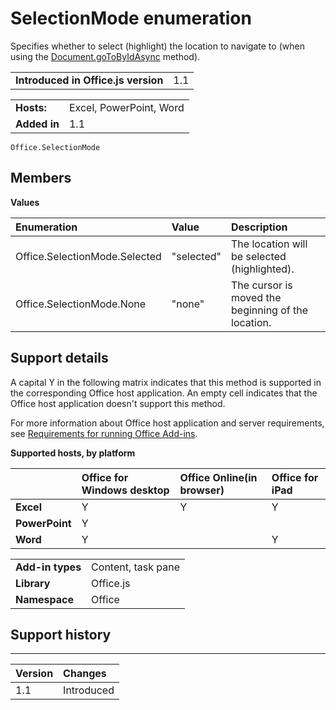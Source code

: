 
# SelectionMode enumeration
Specifies whether to select (highlight) the location to navigate to (when using the [Document.goToByIdAsync](../reference/shared/document/gotobyidasync-method.md) method).

|||
|:-----|:-----|
|**Introduced in Office.js version**|1.1|

|||
|:-----|:-----|
|**Hosts:**|Excel, PowerPoint, Word|
|**Added in**|1.1|



```
Office.SelectionMode
```


## Members


**Values**


|**Enumeration**|**Value**|**Description**|
|:-----|:-----|:-----|
|Office.SelectionMode.Selected|"selected"|The location will be selected (highlighted).|
|Office.SelectionMode.None|"none"|The cursor is moved the beginning of the location.|

## Support details


A capital Y in the following matrix indicates that this method is supported in the corresponding Office host application. An empty cell indicates that the Office host application doesn't support this method.

For more information about Office host application and server requirements, see [Requirements for running Office Add-ins](http://msdn.microsoft.com/library/67340567-bb9a-498c-96d3-3f52f28c16bc%28Office.15%29.aspx).


**Supported hosts, by platform**


||**Office for Windows desktop**|**Office Online(in browser)**|**Office for iPad**|
|:-----|:-----|:-----|:-----|
|**Excel**|Y|Y|Y|
|**PowerPoint**|Y|||
|**Word**|Y||Y|

|||
|:-----|:-----|
|**Add-in types**|Content, task pane|
|**Library**|Office.js|
|**Namespace**|Office|

## Support history



****


|**Version**|**Changes**|
|:-----|:-----|
|1.1|Introduced|
